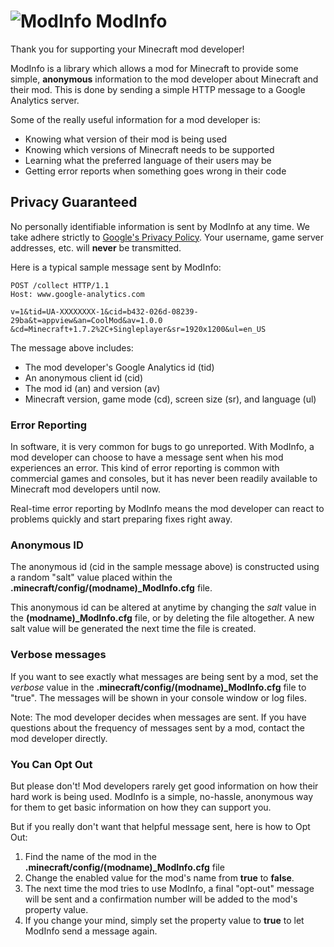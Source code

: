 # ![ModInfo](http://i.imgur.com/sCEmgbV.png) ModInfo

Thank you for supporting your Minecraft mod developer!

ModInfo is a library which allows a mod for Minecraft to provide some simple, **anonymous** information to the mod developer about Minecraft and their mod. This is done by sending a simple HTTP message to a Google Analytics server. 

Some of the really useful information for a mod developer is:
* Knowing what version of their mod is being used
* Knowing which versions of Minecraft needs to be supported
* Learning what the preferred language of their users may be
* Getting error reports when something goes wrong in their code

## Privacy Guaranteed

No personally identifiable information is sent by ModInfo at any time. We take adhere strictly to [Google's Privacy Policy](https://developers.google.com/analytics/devguides/collection/protocol/policy).  Your username, game server addresses, etc. will **never** be transmitted.

Here is a typical sample message sent by ModInfo:

    POST /collect HTTP/1.1
    Host: www.google-analytics.com
    
    v=1&tid=UA-XXXXXXXX-1&cid=b432-026d-08239-29ba&t=appview&an=CoolMod&av=1.0.0
    &cd=Minecraft+1.7.2%2C+Singleplayer&sr=1920x1200&ul=en_US


The message above includes:
* The mod developer's Google Analytics id (tid)
* An anonymous client id (cid)
* The mod id (an) and version (av)
* Minecraft version, game mode (cd), screen size (sr), and language (ul)

### Error Reporting

In software, it is very common for bugs to go unreported. With ModInfo, a mod developer can choose to have a message sent when his mod experiences an error.  This kind of error reporting is common with commercial games and consoles, but it has never been readily available to Minecraft mod developers until now.

Real-time error reporting by ModInfo means the mod developer can react to problems quickly and start preparing fixes right away.

### Anonymous ID

The anonymous id (cid in the sample message above) is constructed using a random "salt" value placed within the **.minecraft/config/(modname)_ModInfo.cfg** file.  

This anonymous id can be altered at anytime by changing the _salt_ value in the **(modname)_ModInfo.cfg** file, or by deleting the file altogether.  A new salt value will be generated the next time the file is created.

### Verbose messages

If you want to see exactly what messages are being sent by a mod, set the _verbose_ value in the **.minecraft/config/(modname)_ModInfo.cfg** file to "true".  The messages will be shown in your console window or log files.  

Note: The mod developer decides when messages are sent. If you have questions about the frequency of messages sent by a mod, contact the mod developer directly.

### You Can Opt Out

But please don't!  Mod developers rarely get good information on how their hard work is being used.  ModInfo is a simple, no-hassle, anonymous way for them to get basic information on how they can support you.

But if you really don't want that helpful message sent, here is how to Opt Out:

1. Find the name of the mod in the **.minecraft/config/(modname)_ModInfo.cfg** file
2. Change the enabled value for the mod's name from **true** to **false**.  
3. The next time the mod tries to use ModInfo, a final "opt-out" message will be sent and a confirmation number will be added to the mod's property value.
4. If you change your mind, simply set the property value to **true** to let ModInfo send a message again.
